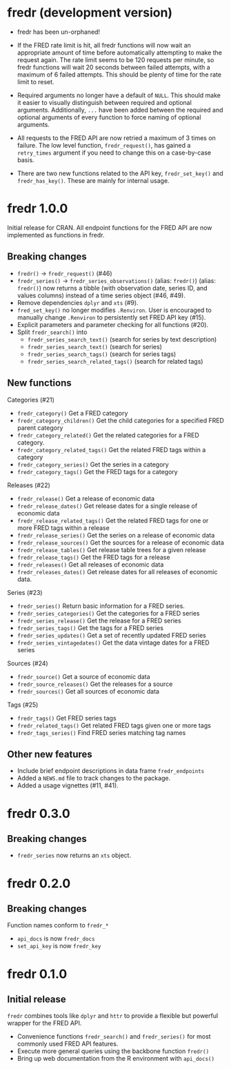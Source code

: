 # fredr (development version)

* fredr has been un-orphaned!

* If the FRED rate limit is hit, all fredr functions will now wait an
  appropriate amount of time before automatically attempting to make the
  request again. The rate limit seems to be 120 requests per minute, so
  fredr functions will wait 20 seconds between failed attempts, with a
  maximum of 6 failed attempts. This should be plenty of time for the rate
  limit to reset.

* Required arguments no longer have a default of `NULL`. This should make it
  easier to visually distinguish between required and optional arguments.
  Additionally, `...` have been added between the required and optional
  arguments of every function to force naming of optional arguments.

* All requests to the FRED API are now retried a maximum of 3 times on failure.
  The low level function, `fredr_request()`, has gained a `retry_times` argument
  if you need to change this on a case-by-case basis.

* There are two new functions related to the API key, `fredr_set_key()` and
  `fredr_has_key()`. These are mainly for internal usage.

# fredr 1.0.0

Initial release for CRAN.  All endpoint functions for the FRED API are now 
implemented as functions in fredr.

## Breaking changes

- `fredr()` -> `fredr_request()` (#46)
- `fredr_series()` -> `fredr_series_observations()` (alias: `fredr()`) (alias: `fredr()`) now returns a tibble (with observation date, series ID, and values columns) instead of a time series object (#46, #49).
- Remove dependencies `dplyr` and `xts` (#9).
- `fred_set_key()` no longer modifies `.Renviron`. User is encouraged to manually change `.Renviron` to persistently set FRED API key (#15).
- Explicit parameters and parameter checking for all functions (#20).
- Split `fredr_search()` into
  - `fredr_series_search_text()` (search for series by text description)
  - `fredr_series_search_text()` (search for series)
  - `fredr_series_search_tags()` (search for series tags)
  - `fredr_series_search_related_tags()` (search for related tags)
  
## New functions

Categories (#21)

- `fredr_category()` Get a FRED category
- `fredr_category_children()` Get the child categories for a specified FRED parent category
- `fredr_category_related()` Get the related categories for a FRED category.
- `fredr_category_related_tags()` Get the related FRED tags within a category
- `fredr_category_series()` Get the series in a category
- `fredr_category_tags()` Get the FRED tags for a category

Releases (#22)

- `fredr_release()` Get a release of economic data
- `fredr_release_dates()` Get release dates for a single release of economic data
- `fredr_release_related_tags()` Get the related FRED tags for one or more FRED tags within a release
- `fredr_release_series()` Get the series on a release of economic data
- `fredr_release_sources()` Get the sources for a release of economic data
- `fredr_release_tables()` Get release table trees for a given release
- `fredr_release_tags()` Get the FRED tags for a release
- `fredr_releases()` Get all releases of economic data
- `fredr_releases_dates()` Get release dates for all releases of economic data.

Series (#23)

- `fredr_series()` Return basic information for a FRED series.
- `fredr_series_categories()` Get the categories for a FRED series
- `fredr_series_release()` Get the release for a FRED series
- `fredr_series_tags()` Get the tags for a FRED series
- `fredr_series_updates()` Get a set of recently updated FRED series
- `fredr_series_vintagedates()` Get the data vintage dates for a FRED series

Sources (#24)

- `fredr_source()` Get a source of economic data
- `fredr_source_releases()` Get the releases for a source
- `fredr_sources()` Get all sources of economic data

Tags (#25)

- `fredr_tags()` Get FRED series tags
- `fredr_related_tags()` Get related FRED tags given one or more tags
- `fredr_tags_series()` Find FRED series matching tag names
  
## Other new features

- Include brief endpoint descriptions in data frame `fredr_endpoints`
- Added a `NEWS.md` file to track changes to the package.
- Added a usage vignettes (#11, #41).

# fredr 0.3.0

## Breaking changes

- `fredr_series` now returns an `xts` object.

# fredr 0.2.0

## Breaking changes

Function names conform to `fredr_*`
- `api_docs` is now `fredr_docs`
- `set_api_key` is now `fredr_key`

# fredr 0.1.0

## Initial release

`fredr` combines tools like `dplyr` and `httr` to provide a flexible but powerful wrapper for the FRED API.
- Convenience functions `fredr_search()` and `fredr_series()` for most commonly used FRED API features.
- Execute more general queries using the backbone function `fredr()`
- Bring up web documentation from the R environment with `api_docs()`
